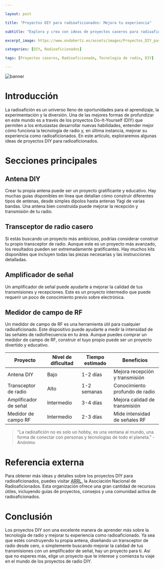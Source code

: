 ```yaml
---

layout: post

title: "Proyectos DIY para radioaficionados: Mejora tu experiencia"

subtitle: "Explora y crea con ideas de proyectos caseros para radioaficionados. Mejora tu experiencia y habilidades con estos proyectos DIY."

excerpt_image: https://www.ondahertz.es/assets/images/Proyectos_DIY_para_radioaficionados.png

categories: [DIY, Radioaficionados]

tags: [Proyectos caseros, Radioaficionado, Tecnología de radio, DIY]

---
```


![banner](https://www.ondahertz.es/assets/images/Proyectos_DIY_para_radioaficionados.png "Imagen de un radioaficionado trabajando en un proyecto DIY, rodeado de herramientas y componentes electrónicos, con un equipo de radio en el fondo.")

# Introducción

La radioafición es un universo lleno de oportunidades para el aprendizaje, la experimentación y la diversión. Una de las mejores formas de profundizar en este mundo es a través de los proyectos Do-It-Yourself (DIY) que permiten a los entusiastas desarrollar nuevas habilidades, entender mejor cómo funciona la tecnología de radio y, en última instancia, mejorar su experiencia como radioaficionados. En este artículo, exploraremos algunas ideas de proyectos DIY para radioaficionados.

# Secciones principales

## Antena DIY

Crear tu propia antena puede ser un proyecto gratificante y educativo. Hay muchas guías disponibles en línea que detallan cómo construir diferentes tipos de antenas, desde simples dipolos hasta antenas Yagi de varias bandas. Una antena bien construida puede mejorar la recepción y transmisión de tu radio.

## Transceptor de radio casero

Si estás buscando un proyecto más ambicioso, podrías considerar construir tu propio transceptor de radio. Aunque este es un proyecto más avanzado, los resultados pueden ser extremadamente gratificantes. Hay muchos kits disponibles que incluyen todas las piezas necesarias y las instrucciones detalladas.

## Amplificador de señal

Un amplificador de señal puede ayudarte a mejorar la calidad de tus transmisiones y recepciones. Este es un proyecto intermedio que puede requerir un poco de conocimiento previo sobre electrónica.

## Medidor de campo de RF

Un medidor de campo de RF es una herramienta útil para cualquier radioaficionado. Este dispositivo puede ayudarte a medir la intensidad de las señales de radiofrecuencia en tu área. Aunque puedes comprar un medidor de campo de RF, construir el tuyo propio puede ser un proyecto divertido y educativo.

| Proyecto             | Nivel de dificultad | Tiempo estimado | Beneficios                    |
|----------------------|---------------------|-----------------|-------------------------------|
| Antena DIY           | Bajo                | 1-2 días        | Mejora recepción y transmisión|
| Transceptor de radio | Alto                | 1-2 semanas     | Conocimiento profundo de radio|
| Amplificador de señal| Intermedio          | 3-4 días        | Mejora calidad de transmisión |
| Medidor de campo RF  | Intermedio          | 2-3 días        | Mide intensidad de señales RF |

> "La radioafición no es solo un hobby, es una ventana al mundo, una forma de conectar con personas y tecnologías de todo el planeta." - Anónimo

# Referencia externa

Para obtener más ideas y detalles sobre los proyectos DIY para radioaficionados, puedes visitar [ARRL](http://www.arrl.org/home), la Asociación Nacional de Radioaficionados. Esta organización ofrece una gran cantidad de recursos útiles, incluyendo guías de proyectos, consejos y una comunidad activa de radioaficionados.

# Conclusión

Los proyectos DIY son una excelente manera de aprender más sobre la tecnología de radio y mejorar tu experiencia como radioaficionado. Ya sea que estés construyendo tu propia antena, diseñando un transceptor de radio desde cero, o simplemente buscando mejorar la calidad de tus transmisiones con un amplificador de señal, hay un proyecto para ti. Así que no esperes más, elige un proyecto que te interese y comienza tu viaje en el mundo de los proyectos de radio DIY.